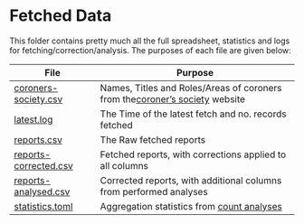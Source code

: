 # Fetched Data

This folder contains pretty much all the full spreadsheet, statistics and logs for fetching/correction/analysis. The purposes of each file are given below:

| File                                             | Purpose                                                                                                                    |
|--------------------------------------------------|----------------------------------------------------------------------------------------------------------------------------|
| [coroners-society.csv](./coroners-society.csv)   | Names, Titles and Roles/Areas of coroners from the[coroner’s society](https://www.coronersociety.org.uk/coroners/) website |
| [latest.log](./latest.log)                       | The Time of the latest fetch and no. records fetched                                                                       |
| [reports.csv](./reports.csv)                     | The Raw fetched reports                                                                                                    |
| [reports-corrected.csv](./reports-corrected.csv) | Fetched reports, with corrections applied to all columns                                                                   |
| [reports-analysed.csv](./reports-analysed.csv)   | Corrected reports, with additional columns from performed analyses                                                         |
| [statistics.toml](./statistics.toml)             | Aggregation statistics from [count analyses](../analyse/counts/README.md)                                                  |
